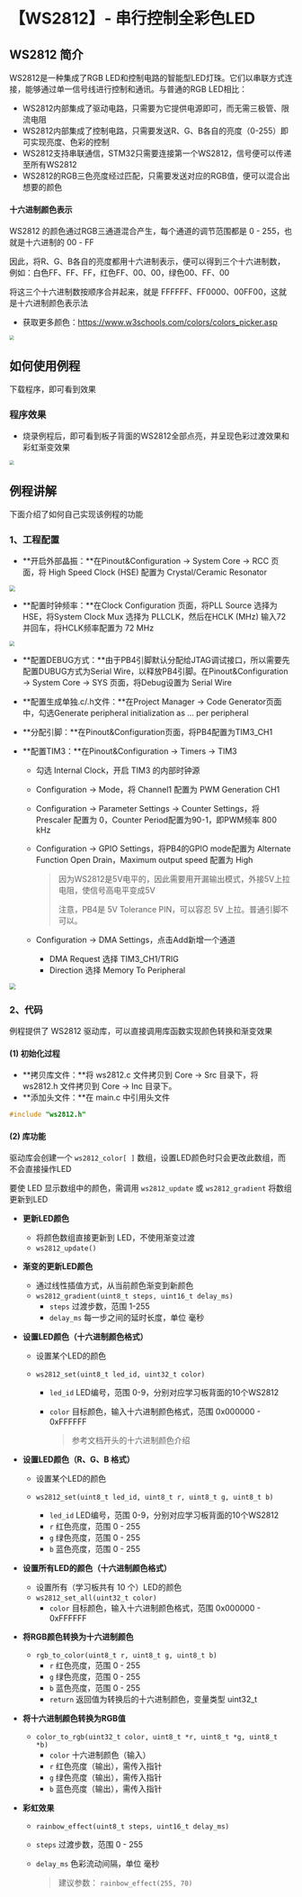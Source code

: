 # 【WS2812】- 串行控制全彩色LED


## WS2812 简介

WS2812是一种集成了RGB LED和控制电路的智能型LED灯珠。它们以串联方式连接，能够通过单一信号线进行控制和通讯。与普通的RGB LED相比：

- WS2812内部集成了驱动电路，只需要为它提供电源即可，而无需三极管、限流电阻
- WS2812内部集成了控制电路，只需要发送R、G、B各自的亮度（0-255）即可实现亮度、色彩的控制
- WS2812支持串联通信，STM32只需要连接第一个WS2812，信号便可以传递至所有WS2812
- WS2812的RGB三色亮度经过匹配，只需要发送对应的RGB值，便可以混合出想要的颜色

#### 十六进制颜色表示

WS2812 的颜色通过RGB三通道混合产生，每个通道的调节范围都是 0 - 255，也就是十六进制的 00 - FF

因此，将R、G、B各自的亮度都用十六进制表示，便可以得到三个十六进制数，例如：白色FF、FF、FF，红色FF、00、00，绿色00、FF、00

将这三个十六进制数按顺序合并起来，就是 FFFFFF、FF0000、00FF00，这就是十六进制颜色表示法

- 获取更多颜色：https://www.w3schools.com/colors/colors_picker.asp

<img src="Doc/取色.png" style="zoom:50%;" />

## 如何使用例程

下载程序，即可看到效果

### 程序效果

- 烧录例程后，即可看到板子背面的WS2812全部点亮，并呈现色彩过渡效果和彩虹渐变效果

<img src="Doc/效果演示.gif" style="zoom:50%;" />


## 例程讲解

下面介绍了如何自己实现该例程的功能

### 1、工程配置

- **开启外部晶振：**在Pinout&Configuration -> System Core -> RCC 页面，将 High Speed Clock (HSE) 配置为 Crystal/Ceramic Resonator

<img src="Doc/配置时钟源.png" style="zoom:65%;" />

- **配置时钟频率：**在Clock Configuration 页面，将PLL Source 选择为 HSE，将System Clock Mux 选择为 PLLCLK，然后在HCLK (MHz) 输入72并回车，将HCLK频率配置为 72 MHz

<img src="Doc/时钟配置.png" style="zoom:55%;" />

- **配置DEBUG方式：**由于PB4引脚默认分配给JTAG调试接口，所以需要先配置DUBUG方式为Serial Wire，以释放PB4引脚。在Pinout&Configuration -> System Core -> SYS 页面，将Debug设置为 Serial Wire

- **配置生成单独.c/.h文件：**在Project Manager -> Code Generator页面中，勾选Generate peripheral initialization as ... per peripheral

- **分配引脚：**在Pinout&Configuration页面，将PB4配置为TIM3_CH1

- **配置TIM3：**在Pinout&Configuration -> Timers -> TIM3

  - 勾选 Internal Clock，开启 TIM3 的内部时钟源

  - Configuration -> Mode，将 Channel1 配置为 PWM Generation CH1

  - Configuration -> Parameter Settings -> Counter Settings，将 Prescaler 配置为 0，Counter Period配置为90-1，即PWM频率 800 kHz

  - Configuration -> GPIO Settings，将PB4的GPIO mode配置为 Alternate Function Open Drain，Maximum output speed 配置为 High

    > 因为WS2812是5V电平的，因此需要用开漏输出模式，外接5V上拉电阻，使信号高电平变成5V
    >
    > 注意，PB4是 5V Tolerance PIN，可以容忍 5V 上拉。普通引脚不可以。

  - Configuration -> DMA Settings，点击Add新增一个通道

    - DMA Request 选择 TIM3_CH1/TRIG
    - Direction 选择 Memory To Peripheral

<img src="Doc/DMA配置.png" style="zoom:70%;" />

### 2、代码

例程提供了 WS2812 驱动库，可以直接调用库函数实现颜色转换和渐变效果

#### (1) 初始化过程

- **拷贝库文件：**将 ws2812.c 文件拷贝到 Core -> Src 目录下，将 ws2812.h 文件拷贝到 Core -> Inc 目录下。
- **添加头文件：**在 main.c 中引用头文件

```c
#include "ws2812.h"
```

#### (2) 库功能

驱动库会创建一个 `ws2812_color[ ]` 数组，设置LED颜色时只会更改此数组，而不会直接操作LED

要使 LED 显示数组中的颜色，需调用 `ws2812_update` 或 `ws2812_gradient` 将数组更新到LED

- **更新LED颜色**

  - 将颜色数组直接更新到 LED，不使用渐变过渡
  - `ws2812_update()`

- **渐变的更新LED颜色**

  - 通过线性插值方式，从当前颜色渐变到新颜色
  - `ws2812_gradient(uint8_t steps, uint16_t delay_ms)`
    - `steps` 过渡步数，范围 1-255
    - `delay_ms` 每一步之间的延时长度，单位 毫秒

- **设置LED颜色（十六进制颜色格式）**

  - 设置某个LED的颜色

  - `ws2812_set(uint8_t led_id, uint32_t color)` 

    - `led_id` LED编号，范围 0-9，分别对应学习板背面的10个WS2812

    - `color` 目标颜色，输入十六进制颜色格式，范围 0x000000 - 0xFFFFFF

      > 参考文档开头的十六进制颜色介绍
  
- **设置LED颜色（R、G、B 格式）**

  - 设置某个LED的颜色
  
  - `ws2812_set(uint8_t led_id, uint8_t r, uint8_t g, uint8_t b)` 
    - `led_id` LED编号，范围 0-9，分别对应学习板背面的10个WS2812
    - `r` 红色亮度，范围 0 - 255
    - `g` 绿色亮度，范围 0 - 255
    - `b` 蓝色亮度，范围 0 - 255
  
- **设置所有LED的颜色（十六进制颜色格式）**

  - 设置所有（学习板共有 10 个）LED的颜色
  - `ws2812_set_all(uint32_t color)` 
    - `color` 目标颜色，输入十六进制颜色格式，范围 0x000000 - 0xFFFFFF
  
- **将RGB颜色转换为十六进制颜色**

  - `rgb_to_color(uint8_t r, uint8_t g, uint8_t b)`
    - `r` 红色亮度，范围 0 - 255
    - `g` 绿色亮度，范围 0 - 255
    - `b` 蓝色亮度，范围 0 - 255
    - `return` 返回值为转换后的十六进制颜色，变量类型 uint32_t

- **将十六进制颜色转换为RGB值**

  - `color_to_rgb(uint32_t color, uint8_t *r, uint8_t *g, uint8_t *b)`
    - `color` 十六进制颜色（输入）
    - `r` 红色亮度（输出），需传入指针
    - `g` 绿色亮度（输出），需传入指针
    - `b` 蓝色亮度（输出），需传入指针

- **彩虹效果**

  - `rainbow_effect(uint8_t steps, uint16_t delay_ms)` 

  - `steps` 过渡步数，范围 0 - 255

  - `delay_ms` 色彩流动间隔，单位 毫秒

    > 建议参数： `rainbow_effect(255, 70)`

